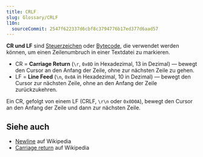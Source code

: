 ```yaml
---
title: CRLF
slug: Glossary/CRLF
l10n:
  sourceCommit: 2547f622337d6cbf8c3794776b17ed377d6aad57
---
```


**CR und LF** sind [Steuerzeichen](https://en.wikipedia.org/wiki/Control_character) oder [Bytecode](https://en.wikipedia.org/wiki/Bytecode), die verwendet werden können, um einen Zeilenumbruch in einer Textdatei zu markieren.

- CR = **Carriage Return** (`\r`, `0x0D` in Hexadezimal, 13 in Dezimal) — bewegt den Cursor an den Anfang der Zeile, ohne zur nächsten Zeile zu gehen.
- LF = **Line Feed** (`\n`, `0x0A` in Hexadezimal, 10 in Dezimal) — bewegt den Cursor zur nächsten Zeile, ohne an den Anfang der Zeile zurückzukehren.

Ein CR, gefolgt von einem LF (CRLF, `\r\n` oder `0x0D0A`), bewegt den Cursor an den Anfang der Zeile und dann zur nächsten Zeile.

## Siehe auch

- [Newline](https://en.wikipedia.org/wiki/Newline#In_programming_languages) auf Wikipedia
- [Carriage return](https://en.wikipedia.org/wiki/Carriage_return#Computers) auf Wikipedia
